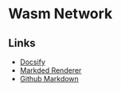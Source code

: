 # Wasm Network

## Links

* [Docsify](https://docsify.js.org)
* [Markded Renderer](https://marked.js.org/#/README.md)
* [Github Markdown](https://github.github.com/gfm/#links)

